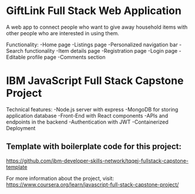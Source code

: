 # GiftLink Full Stack Web Application


A web app to connect people who want to give away household items with other people who are interested in using them.


Functionality:
-Home page
-Listings page
-Personalized navigation bar
-Search functionality
-Item details page
-Registration page
-Login page 
-Editable profile page
-Comments section



# IBM JavaScript Full Stack Capstone Project


Technical features:
-Node.js server with express
-MongoDB for storing application database
-Front-End with React components
-APIs and endpoints in the backend
-Authentication with JWT
-Containerized Deployment


## Template with boilerplate code for this project:
https://github.com/ibm-developer-skills-network/tqqej-fullstack-capstone-template


For more information about the project, visit:
https://www.coursera.org/learn/javascript-full-stack-capstone-project/





